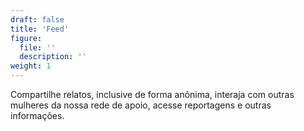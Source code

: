 ```yaml
---
draft: false
title: 'Feed'
figure:
  file: ''
  description: ''
weight: 1
---
```

Compartilhe relatos, inclusive de forma anônima, interaja com outras mulheres da nossa rede de apoio, acesse reportagens e outras informações.
